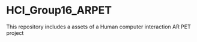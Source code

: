 # HCI_Group16_ARPET
This repository includes a assets of a Human computer interaction AR PET project
